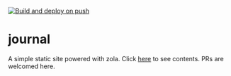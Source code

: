 [![Build and deploy on push](https://github.com/alicika/journal/actions/workflows/action.yml/badge.svg)](https://github.com/alicika/journal/actions/workflows/action.yml)
# journal  
A simple static site powered with zola.
Click [here](alicika.github.io/journal/blog/) to see contents.
PRs are welcomed here.
